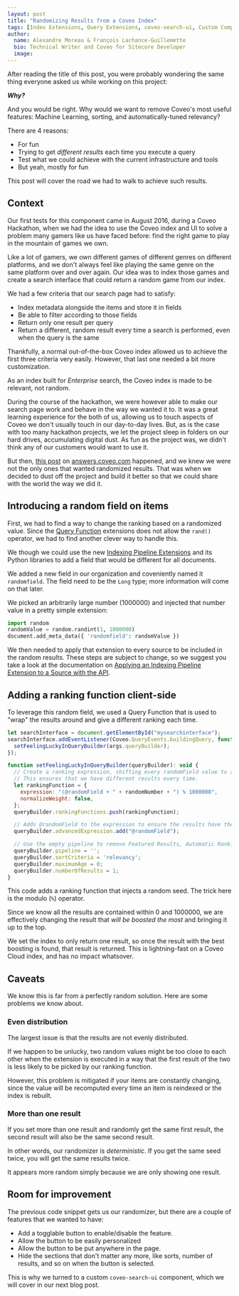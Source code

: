 ```yaml
---
layout: post
title: "Randomizing Results from a Coveo Index"
tags: [Index Extensions, Query Extensions, coveo-search-ui, Custom Component]
author:
  name: Alexandre Moreau & François Lachance-Guillemette
  bio: Technical Writer and Coveo for Sitecore Developer
  image: 
---
```


After reading the title of this post, you were probably wondering the same thing everyone asked us while working on this project:

***Why?***

And you would be right. Why would we want to remove Coveo's most useful features: Machine Learning, sorting, and automatically-tuned relevancy?

There are 4 reasons:

* For fun
* Trying to get _different results_ each time you execute a query
* Test what we could achieve with the current infrastructure and tools
* But yeah, mostly for fun

This post will cover the road we had to walk to achieve such results.

<!-- more -->

## Context

Our first tests for this component came in August 2016, during a Coveo Hackathon, when we had the idea to use the Coveo index and UI to solve a problem many gamers like us have faced before: find the right game to play in the mountain of games we own.

Like a lot of gamers, we own different games of different genres on different platforms, and we don't always feel like playing the same genre on the same platform over and over again. Our idea was to index those games and create a search interface that could return a random game from our index.

We had a few criteria that our search page had to satisfy:

* Index metadata alongside the items and store it in fields
* Be able to filter according to those fields
* Return only one result per query
* Return a different, random result every time a search is performed, even when the query is the same

Thankfully, a normal out-of-the-box Coveo index allowed us to achieve the first three criteria very easily. However, that last one needed a bit more customization.

As an index built for _Enterprise_ search, the Coveo index is made to be relevant, not random.

During the course of the hackathon, we were however able to make our search page work and behave in the way we wanted it to. It was a great learning experience for the both of us, allowing us to touch aspects of Coveo we don't usually touch in our day-to-day lives. But, as is the case with too many hackathon projects, we let the project sleep in folders on our hard drives, accumulating digital dust. As fun as the project was, we didn't think any of our customers would want to use it.

But then, [this post](https://answers.coveo.com/questions/9226/how-to-add-a-random-number-to-ranking-weights.html) on [answers.coveo.com](answers.coveo.com) happened, and we knew we were not the only ones that wanted randomized results. That was when we decided to dust off the project and build it better so that we could share with the world the way we did it.

## Introducing a random field on items

First, we had to find a way to change the ranking based on a randomized value. Since the [Query Function](https://developers.coveo.com/x/XQCq) extensions does not allow the `rand()` operator, we had to find another clever way to handle this.

We though we could use the new [Indexing Pipeline Extensions](https://developers.coveo.com/x/uQIvAg) and its Python libraries to add a field that would be different for all documents.

We added a new field in our organization and coveniently named it `randomfield`. The field need to be the `Long` type; more information will come on that later.

We picked an arbitrarily large number (1000000) and injected that number value in a pretty simple extension:

```py
import random
randomValue = random.randint(1, 1000000)
document.add_meta_data({ 'randomfield': randomValue })
```

We then needed to apply that extension to every source to be included in the random results. These steps are subject to change, so we suggest you take a look at the documentation on [Applying an Indexing Pipeline Extension to a Source with the API](https://developers.coveo.com/x/IQMvAg).

## Adding a ranking function client-side

To leverage this random field, we used a Query Function that is used to "wrap" the results around and give a different ranking each time.

```js
let searchInterface = document.getElementById("mysearchinterface");
searchInterface.addEventListener(Coveo.QueryEvents.buildingQuery, function(args) {
  setFeelingLuckyInQueryBuilder(args.queryBuilder);
});

function setFeelingLuckyInQueryBuilder(queryBuilder): void {
  // Create a ranking expression, shifting every randomField value to a random number, and wrapping them with the maximum range.
  // This ensures that we have different results every time.
  let rankingFunction = {
    expression: "(@randomField + " + randomNumber + ") % 1000000",
    normalizeWeight: false,
  };
  queryBuilder.rankingFunctions.push(rankingFunction);

  // Adds @randomField to the expression to ensure the results have the required field.
  queryBuilder.advancedExpression.add("@randomField");

  // Use the empty pipeline to remove Featured Results, Automatic Ranking, and all the other pipeline features.
  queryBuilder.pipeline = '';
  queryBuilder.sortCriteria = 'relevancy';
  queryBuilder.maximumAge = 0;
  queryBuilder.numberOfResults = 1;
}
```

This code adds a ranking function that injects a random seed. The trick here is the modulo (`%`) operator. 

Since we know all the results are contained within 0 and 1000000, we are effectively changing the result that _will be boosted the most_ and bringing it up to the top.

We set the index to only return one result, so once the result with the best boosting is found, that result is returned. This is lightning-fast on a Coveo Cloud index, and has no impact whatsover.

## Caveats

We know this is far from a perfectly random solution. Here are some problems we know about.

### Even distribution

The largest issue is that the results are not evenly distributed.

If we happen to be unlucky, two random values might be too close to each other when the extension is executed in a way that the first result of the two is less likely to be picked by our ranking function.

However, this problem is mitigated if your items are constantly changing, since the value will be recomputed every time an item is reindexed or the index is rebuilt.

### More than one result

If you set more than one result and randomly get the same first result, the second result will also be the same second result.

In other words, our randomizer is _deterministic_. If you get the same seed twice, you will get the same results twice. 

It appears more random simply because we are only showing one result.

## Room for improvement

The previous code snippet gets us our randomizer, but there are a couple of features that we wanted to have:

* Add a togglable button to enable/disable the feature.
* Allow the button to be easily personalized
* Allow the button to be put anywhere in the page.
* Hide the sections that don't matter any more, like sorts, number of results, and so on when the button is selected.

This is why we turned to a custom `coveo-search-ui` component, which we will cover in our next blog post.
